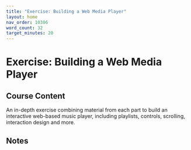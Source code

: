 ```yaml
---
title: "Exercise: Building a Web Media Player"
layout: home
nav_order: 10306
word_count: 32
target_minutes: 20
---
```

# Exercise: Building a Web Media Player

## Course Content

An in-depth exercise combining material from each part to build an interactive web-based music player, including playlists, controls, scrolling, interaction design and more.

## Notes













